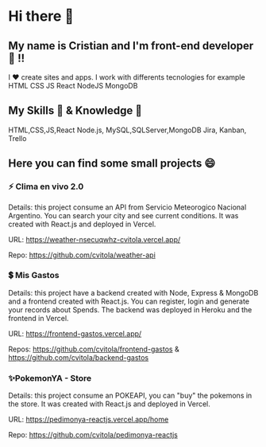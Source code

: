 # Hi there 👋
## My name is Cristian and I'm front-end developer :rocket: !!

I :hearts: create sites and apps.
I work with differents tecnologies for example HTML CSS JS React NodeJS MongoDB
## My Skills :hammer: & Knowledge :construction_worker:
HTML,CSS,JS,React
Node.js, MySQL,SQLServer,MongoDB
Jira, Kanban, Trello

## Here you can find some small projects 😄

### ⚡ Clima en vivo 2.0

Details: this project consume an API from Servicio Meteorogico Nacional Argentino. You can search your city and see current conditions. It was created with React.js and deployed in Vercel.

URL: https://weather-nsecuqwhz-cvitola.vercel.app/

Repo: https://github.com/cvitola/weather-api

### 💲 Mis Gastos

Details: this project have a backend created with Node, Express & MongoDB and a frontend created with React.js. You can register, login and generate your records about Spends. The backend was deployed in Heroku and the frontend in Vercel.

URL: https://frontend-gastos.vercel.app/

Repos: https://github.com/cvitola/frontend-gastos & https://github.com/cvitola/backend-gastos

### ✨PokemonYA - Store

Details: this project consume an POKEAPI, you can "buy" the pokemons in the store. It was created with React.js and deployed in Vercel.

URL: https://pedimonya-reactjs.vercel.app/home

Repo: https://github.com/cvitola/pedimonya-reactjs


<!--
**cvitola/cvitola** is a ✨ _special_ ✨ repository because its `README.md` (this file) appears on your GitHub profile.

Here are some ideas to get you started:

- 🔭 I’m currently working on ...
- 🌱 I’m currently learning ...
- 👯 I’m looking to collaborate on ...
- 🤔 I’m looking for help with ...
- 💬 Ask me about ...
- 📫 How to reach me: ...
- 😄 Pronouns: ...
- ⚡ Fun fact: ...
-->
